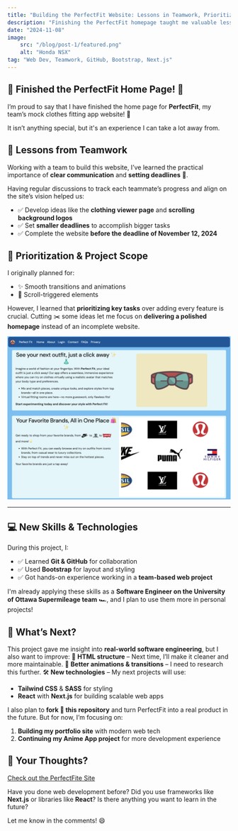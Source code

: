 ```yaml
---
title: "Building the PerfectFit Website: Lessons in Teamwork, Prioritization, and Tech"
description: "Finishing the PerfectFit homepage taught me valuable lessons in teamwork, prioritization, and web development tools."
date: "2024-11-08"
image:
    src: "/blog/post-1/featured.png"
    alt: "Honda NSX"
tag: "Web Dev, Teamwork, GitHub, Bootstrap, Next.js"
---
```


## 🌟 Finished the PerfectFit Home Page! 🌟

I’m proud to say that I have finished the home page for **PerfectFit**, my team’s mock clothes fitting app website! 🎉

It isn’t anything special, but it's an experience I can take a lot away from.

## 👥 Lessons from Teamwork

Working with a team to build this website, I’ve learned the practical importance of **clear communication** and **setting deadlines** 📅.

Having regular discussions to track each teammate’s progress and align on the site’s vision helped us:

- ✅ Develop ideas like the **clothing viewer page** and **scrolling background logos**
- ✅ Set **smaller deadlines** to accomplish bigger tasks
- ✅ Complete the website **before the deadline of November 12, 2024**

## 🎯 Prioritization & Project Scope

I originally planned for:
- ✨ Smooth transitions and animations
- 📜 Scroll-triggered elements

However, I learned that **prioritizing key tasks** over adding every feature is crucial. Cutting ✂️ some ideas let me focus on **delivering a polished homepage** instead of an incomplete website.

<img src="/public/blog/post-1/home.png" alt="home page" style="max-height: 800px; width: auto">

***

## 💻 New Skills & Technologies

During this project, I:
- ✅ Learned **Git & GitHub** for collaboration
- ✅ Used **Bootstrap** for layout and styling
- ✅ Got hands-on experience working in a **team-based web project**

I'm already applying these skills as a **Software Engineer on the University of Ottawa Supermileage team** 🏎️, and I plan to use them more in personal projects!

## 🚀 What’s Next?

This project gave me insight into **real-world software engineering**, but I also want to improve:
🔀 **HTML structure** – Next time, I’ll make it cleaner and more maintainable.
🎨 **Better animations & transitions** – I need to research this further.
🛠️ **New technologies** – My next projects will use:
   - **Tailwind CSS** & **SASS** for styling
   - **React** with **Next.js** for building scalable web apps

I also plan to **fork 🍴 this repository** and turn PerfectFit into a real product in the future. But for now, I’m focusing on:
1. **Building my portfolio site** with modern web tech
2. **Continuing my Anime App project** for more development experience

## 💬 Your Thoughts?

[Check out the PerfectFite Site](https://seg-perfect-fit.github.io/perfect-fit-site/)

Have you done web development before? Did you use frameworks like **Next.js** or libraries like **React**? Is there anything you want to learn in the future?

Let me know in the comments! 😄
